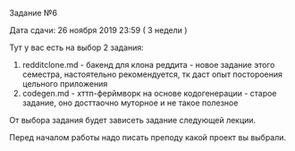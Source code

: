 Задание №6

Дата сдачи: 26 ноября 2019 23:59 ( 3 недели )

Тут у вас есть на выбор 2 задания:

1) redditclone.md - бакенд для клона реддита - новое задание этого семестра, настоятельно рекомендуется, тк даст опыт постороения цельного приложения
2) codegen.md - хттп-ферймворк на основе кодогенерации - старое задание, оно досттаочно муторное и не такое полезное

От выбора задания будет зависеть задание следующей лекции.

Перед началом работы надо писать преподу какой проект вы выбрали.